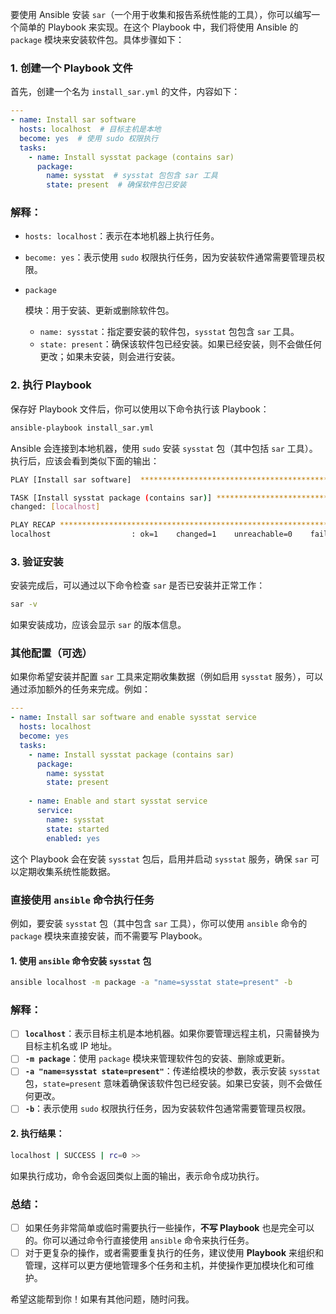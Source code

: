 要使用 Ansible 安装 `sar`（一个用于收集和报告系统性能的工具），你可以编写一个简单的 Playbook 来实现。在这个 Playbook 中，我们将使用 Ansible 的 `package` 模块来安装软件包。具体步骤如下：

### 1. 创建一个 Playbook 文件

首先，创建一个名为 `install_sar.yml` 的文件，内容如下：

```yaml
---
- name: Install sar software
  hosts: localhost  # 目标主机是本地
  become: yes  # 使用 sudo 权限执行
  tasks:
    - name: Install sysstat package (contains sar)
      package:
        name: sysstat  # sysstat 包包含 sar 工具
        state: present  # 确保软件包已安装
```

### 解释：

- `hosts: localhost`：表示在本地机器上执行任务。

- `become: yes`：表示使用 `sudo` 权限执行任务，因为安装软件通常需要管理员权限。

- ```
  package
  ```

   模块：用于安装、更新或删除软件包。

  - `name: sysstat`：指定要安装的软件包，`sysstat` 包包含 `sar` 工具。
  - `state: present`：确保该软件包已经安装。如果已经安装，则不会做任何更改；如果未安装，则会进行安装。

### 2. 执行 Playbook

保存好 Playbook 文件后，你可以使用以下命令执行该 Playbook：

```bash
ansible-playbook install_sar.yml
```

Ansible 会连接到本地机器，使用 `sudo` 安装 `sysstat` 包（其中包括 `sar` 工具）。执行后，应该会看到类似下面的输出：

```bash
PLAY [Install sar software]  ******************************************************

TASK [Install sysstat package (contains sar)] **********************************
changed: [localhost]

PLAY RECAP *********************************************************************
localhost                  : ok=1    changed=1    unreachable=0    failed=0    skipped=0    rescued=0    ignored=0
```

### 3. 验证安装

安装完成后，可以通过以下命令检查 `sar` 是否已安装并正常工作：

```bash
sar -v
```

如果安装成功，应该会显示 `sar` 的版本信息。

### 其他配置（可选）

如果你希望安装并配置 `sar` 工具来定期收集数据（例如启用 `sysstat` 服务），可以通过添加额外的任务来完成。例如：

```yaml
---
- name: Install sar software and enable sysstat service
  hosts: localhost
  become: yes
  tasks:
    - name: Install sysstat package (contains sar)
      package:
        name: sysstat
        state: present
    
    - name: Enable and start sysstat service
      service:
        name: sysstat
        state: started
        enabled: yes
```

这个 Playbook 会在安装 `sysstat` 包后，启用并启动 `sysstat` 服务，确保 `sar` 可以定期收集系统性能数据。









### 直接使用 `ansible` 命令执行任务

例如，要安装 `sysstat` 包（其中包含 `sar` 工具），你可以使用 `ansible` 命令的 `package` 模块来直接安装，而不需要写 Playbook。

#### 1. 使用 `ansible` 命令安装 `sysstat` 包

```bash
ansible localhost -m package -a "name=sysstat state=present" -b
```

### 解释：

- [ ] **`localhost`**：表示目标主机是本地机器。如果你要管理远程主机，只需替换为目标主机名或 IP 地址。
- [ ] **`-m package`**：使用 `package` 模块来管理软件包的安装、删除或更新。
- [ ] **`-a "name=sysstat state=present"`**：传递给模块的参数，表示安装 `sysstat` 包，`state=present` 意味着确保该软件包已经安装。如果已安装，则不会做任何更改。
- [ ] **`-b`**：表示使用 `sudo` 权限执行任务，因为安装软件包通常需要管理员权限。

#### 2. 执行结果：

```bash
localhost | SUCCESS | rc=0 >>
```

如果执行成功，命令会返回类似上面的输出，表示命令成功执行。

### 总结：

- [ ] 如果任务非常简单或临时需要执行一些操作，**不写 Playbook** 也是完全可以的。你可以通过命令行直接使用 `ansible` 命令来执行任务。
- [ ] 对于更复杂的操作，或者需要重复执行的任务，建议使用 **Playbook** 来组织和管理，这样可以更方便地管理多个任务和主机，并使操作更加模块化和可维护。

希望这能帮到你！如果有其他问题，随时问我。